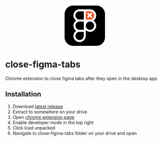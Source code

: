 <p align="center">
	<img src="https://github.com/cstamant/close-figma-tabs/blob/46c518122990cf68f527adf01725297fde276934/icons/icon128.png">
</p>

# close-figma-tabs
Chrome extension to close figma tabs after they open in the desktop app

## Installation
1. Download [latest release](https://github.com/cstamant/close-figma-tabs/releases)
2. Extract to somewhere on your drive
3. Open [chrome extension page](chrome://extensions/)
4. Enable developer mode in the top right
5. Click load unpacked
6. Navigate to close-figma-tabs folder on your drive and open